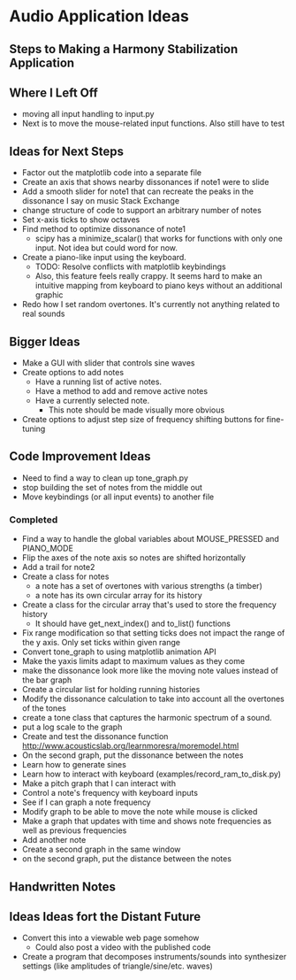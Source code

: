 # Audio Application Ideas

## Steps to Making a Harmony Stabilization Application

## Where I Left Off
* moving all input handling to input.py
* Next is to move the mouse-related input functions. Also still have to test

## Ideas for Next Steps
* Factor out the matplotlib code into a separate file
* Create an axis that shows nearby dissonances if note1 were to slide
* Add a smooth slider for note1 that can recreate the peaks in the dissonance I say on music Stack Exchange
* change structure of code to support an arbitrary number of notes
* Set x-axis ticks to show octaves
* Find method to optimize dissonance of note1
  * scipy has a minimize_scalar() that works for functions with only one input. Not idea but could word for now.
* Create a piano-like input using the keyboard. 
  * TODO: Resolve conflicts with matplotlib keybindings
  * Also, this feature feels really crappy. It seems hard to make an intuitive mapping from keyboard to piano keys without an additional graphic
* Redo how I set random overtones. It's currently not anything related to real sounds

## Bigger Ideas
* Make a GUI with slider that controls sine waves
* Create options to add notes
  * Have a running list of active notes.
  * Have a method to add and remove active notes
  * Have a currently selected note.
    * This note should be made visually more obvious
* Create options to adjust step size of frequency shifting buttons for fine-tuning


## Code Improvement Ideas
* Need to find a way to clean up tone_graph.py
* stop building the set of notes from the middle out
* Move keybindings (or all input events) to another file 

### Completed
* Find a way to handle the global variables about MOUSE_PRESSED and PIANO_MODE
* Flip the axes of the note axis so notes are shifted horizontally
* Add a trail for note2
* Create a class for notes
   * a note has a set of overtones with various strengths (a timber)
   * a note has its own circular array for its history
* Create a class for the circular array that's used to store the frequency history
   * It should have get_next_index() and to_list() functions
* Fix range modification so that setting ticks does not impact the range of the y axis. Only set ticks within given range
* Convert tone_graph to using matplotlib animation API
* Make the yaxis limits adapt to maximum values as they come 
* make the dissonance look more like the moving note values instead of the bar graph
* Create a circular list for holding running histories
* Modify the dissonance calculation to take into account all the overtones of the tones
* create a tone class that captures the harmonic spectrum of a sound.
* put a log scale to the graph
* Create and test the dissonance function http://www.acousticslab.org/learnmoresra/moremodel.html
* On the second graph, put the dissonance between the notes
* Learn how to generate sines
* Learn how to interact with keyboard (examples/record_ram_to_disk.py)
* Make a pitch graph that I can interact with
* Control a note's frequency with keyboard inputs
* See if I can graph a note frequency
* Modify graph to be able to move the note while mouse is clicked
* Make a graph that updates with time and shows note frequencies as well as previous frequencies
* Add another note
* Create a second graph in the same window
* on the second graph, put the distance between the notes

## Handwritten Notes


## Ideas Ideas fort the Distant Future
* Convert this into a viewable web page somehow
  * Could also post a video with the published code
* Create a program that decomposes instruments/sounds into synthesizer settings (like amplitudes of triangle/sine/etc. waves)